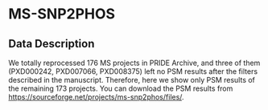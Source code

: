 # MS-SNP2PHOS
## Data Description
We totally reprocessed 176 MS projects in PRIDE Archive, and three of them (PXD000242, PXD007066, PXD008375) left no PSM results after the filters described in the manuscript. Therefore, here we show only PSM results of the remaining 173 projects.
You can download the PSM results from https://sourceforge.net/projects/ms-snp2phos/files/.
